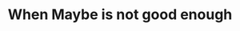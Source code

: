 ---
title: When Maybe is not good enough
paper-url: http://spivey.oriel.ox.ac.uk/wiki/images/0/06/Maybe.pdf
authors:
- Mike Spivey
type: paper
tags:
- parsing
doHaskell-type: functional pearl
dohaskell-year: 2011
---